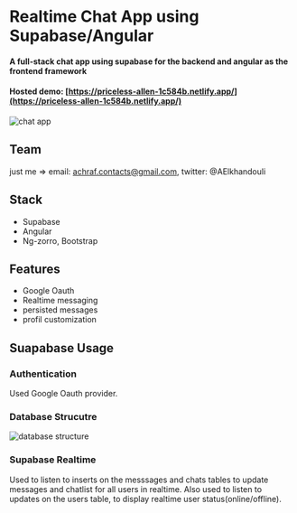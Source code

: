 # Realtime Chat App using Supabase/Angular 

#### A full-stack chat app using supabase for the backend and angular as the frontend framework 
#### Hosted demo: [https://priceless-allen-1c584b.netlify.app/](https://priceless-allen-1c584b.netlify.app/)
![chat app](https://user-images.githubusercontent.com/38834042/143773674-68b238b8-2b77-417f-8c6a-3e7a9eaae533.PNG)

## Team 
just me => email: achraf.contacts@gmail.com, twitter: @AElkhandouli

## Stack 
 - Supabase
 - Angular
 - Ng-zorro, Bootstrap 
 
## Features
- Google Oauth
- Realtime messaging
- persisted messages 
- profil customization
## Suapabase Usage

### Authentication
Used Google Oauth provider.

### Database Strucutre

![database structure](https://user-images.githubusercontent.com/38834042/136705235-54913527-e074-4c75-85c2-8b3c6a55ae2c.jpg)

### Supabase Realtime
Used to listen to inserts on the messsages and chats tables to update messages and chatlist for all users in realtime.
Also used to listen to updates on the users table, to display realtime user status(online/offline). 
